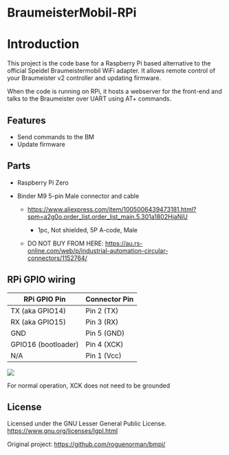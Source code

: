 # BraumeisterMobil-RPi

# Introduction
This project is the code base for a Raspberry Pi based alternative to the official Speidel Braumeistermobil WiFi adapter. It allows remote control of your Braumeister v2 controller and updating firmware.

When the code is running on RPi, it hosts a webserver for the front-end and talks to the Braumeister over UART using AT+ commands.

## Features
 * Send commands to the BM
 * Update firmware

## Parts

- Raspberry Pi Zero

- Binder M9 5-pin Male connector and cable
    - https://www.aliexpress.com/item/1005006439473181.html?spm=a2g0o.order_list.order_list_main.5.301a1802HjaNiU
        - 1pc, Not shielded, 5P A-code, Male

    - DO NOT BUY FROM HERE: https://au.rs-online.com/web/p/industrial-automation-circular-connectors/1152764/

## RPi GPIO wiring

RPi GPIO Pin          | Connector Pin
--------------------- | ----------------------------
TX (aka GPIO14)       | Pin 2 (TX)
RX (aka GPIO15)       | Pin 3 (RX)
GND                   | Pin 5 (GND)
GPIO16 (bootloader)   | Pin 4 (XCK)
N/A                   | Pin 1 (Vcc)

<img src="https://github.com/roguenorman/bmpi/blob/master/Circuit.png"/>

For normal operation, XCK does not need to be grounded

## License

Licensed under the GNU Lesser General Public License. 
https://www.gnu.org/licenses/lgpl.html

Original project: https://github.com/roguenorman/bmpi/
